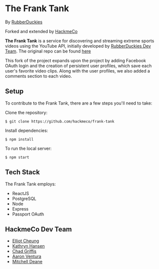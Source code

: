 # The Frank Tank

By [RubberDuckies](https://github.com/rubber-duckies)

Forked and extended by [HackmeCo](https://github.com/hackmeco)

**The Frank Tank** is a service for discovering and streaming extreme sports videos using the YouTube API, initially developed by [RubberDuckies Dev Team](https://github.com/rubber-duckies). The original repo can be found [here](https://github.com/rubber-duckies/greenfield)

This fork of the project expands upon the project by adding Facebook OAuth login and the creation of persistent user profiles, which save each user's favorite video clips. Along with the user profiles, we also added a comments section to each video.

## Setup
To contribute to the Frank Tank, there are a few steps you'll need to take:

Clone the repository:
```
$ git clone https://github.com/hackmeco/frank-tank
```
Install dependencies:
```
$ npm install
```

To run the local server:
```
$ npm start
```

## Tech Stack
The Frank Tank employs:
  - ReactJS
  - PostgreSQL
  - Node
  - Express
  - Passport OAuth

## HackmeCo Dev Team
  - [Elliot Cheung](https://github.com/ezcheung)
  - [Kathryn Hansen](https://github.com/kathrynmhansen)
  - [Chad Griffis](https://github.com/gryffs)
  - [Aaron Ventura](https://github.com/macabre1)
  - [Mitchell Deane](https://github.com/gmdiv)
